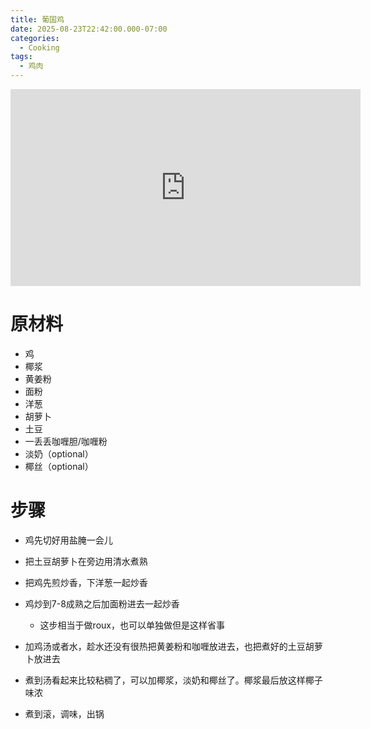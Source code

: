```yaml
---
title: 葡国鸡
date: 2025-08-23T22:42:00.000-07:00
categories:
  - Cooking
tags:
  - 鸡肉
---
```

<iframe width="560" height="315" src="https://www.youtube.com/embed/yNtkyqH2UPk?si=Ui-C6ijucHagBV1w&amp;start=759" title="YouTube video player" frameborder="0" allow="accelerometer; autoplay; clipboard-write; encrypted-media; gyroscope; picture-in-picture; web-share" referrerpolicy="strict-origin-when-cross-origin" allowfullscreen></iframe>

# 原材料

* 鸡
* 椰浆
* 黄姜粉
* 面粉
* 洋葱
* 胡萝卜
* 土豆
* 一丢丢咖喱胆/咖喱粉
* 淡奶（optional）
* 椰丝（optional）

# 步骤

* 鸡先切好用盐腌一会儿
* 把土豆胡萝卜在旁边用清水煮熟
* 把鸡先煎炒香，下洋葱一起炒香
* 鸡炒到7-8成熟之后加面粉进去一起炒香

  * 这步相当于做roux，也可以单独做但是这样省事
* 加鸡汤或者水，趁水还没有很热把黄姜粉和咖喱放进去，也把煮好的土豆胡萝卜放进去
* 煮到汤看起来比较粘稠了，可以加椰浆，淡奶和椰丝了。椰浆最后放这样椰子味浓
* 煮到滚，调味，出锅
